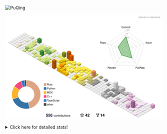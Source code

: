 ![PuQing](https://user-images.githubusercontent.com/27223114/171565019-9a56fae6-b08b-421f-99db-7e830da42371.png)

![](./profile-3d-contrib/profile-season-animate.svg)

<details>
<summary>Click here for detailed stats!</summary>

<!--START_SECTION:waka-->
![Lines of code](https://img.shields.io/badge/From%20Hello%20World%20I%27ve%20Written-2.0%20million%20lines%20of%20code-blue)

**🐱 My GitHub Data** 

> 📦 443.8 kB Used in GitHub's Storage 
 > 
> 🏆 187 Contributions in the Year 2025
 > 
> 🚫 Not Opted to Hire
 > 
> 📜 33 Public Repositories 
 > 
> 🔑 34 Private Repositories 
 > 
**I'm an Early 🐤** 

```text
🌞 Morning                831 commits         ██░░░░░░░░░░░░░░░░░░░░░░░   09.71 % 
🌆 Daytime                3671 commits        ███████████░░░░░░░░░░░░░░   42.90 % 
🌃 Evening                1921 commits        ██████░░░░░░░░░░░░░░░░░░░   22.45 % 
🌙 Night                  2134 commits        ██████░░░░░░░░░░░░░░░░░░░   24.94 % 
```


📊 **This Week I Spent My Time On** 

```text
💬 Programming Languages: 
Other                    27 hrs              ███████████████░░░░░░░░░░   60.60 % 
Python                   12 hrs 39 mins      ███████░░░░░░░░░░░░░░░░░░   28.42 % 
CSV                      1 hr 4 mins         █░░░░░░░░░░░░░░░░░░░░░░░░   02.40 % 
Bash                     25 mins             ░░░░░░░░░░░░░░░░░░░░░░░░░   00.94 % 
Objective-C              24 mins             ░░░░░░░░░░░░░░░░░░░░░░░░░   00.90 % 

🔥 Editors: 
Arc                      19 hrs 48 mins      ███████████░░░░░░░░░░░░░░   44.44 % 
VS Code                  14 hrs 10 mins      ████████░░░░░░░░░░░░░░░░░   31.82 % 
Ghostty                  7 hrs 12 mins       ████░░░░░░░░░░░░░░░░░░░░░   16.19 % 
Telegram                 1 hr 47 mins        █░░░░░░░░░░░░░░░░░░░░░░░░   04.01 % 
NetEaseMusic             52 mins             ░░░░░░░░░░░░░░░░░░░░░░░░░   01.97 % 

💻 Operating System: 
Mac                      30 hrs 22 mins      █████████████████░░░░░░░░   68.18 % 
Linux                    12 hrs 26 mins      ███████░░░░░░░░░░░░░░░░░░   27.93 % 
WSL                      1 hr 44 mins        █░░░░░░░░░░░░░░░░░░░░░░░░   03.90 % 
```


<!--END_SECTION:waka-->
</details>
